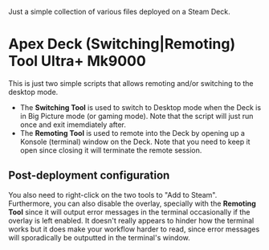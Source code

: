 Just a simple collection of various files deployed on a Steam Deck.

# Apex Deck (Switching|Remoting) Tool Ultra+ Mk9000

This is just two simple scripts that allows remoting and/or switching to the desktop mode.

- The **Switching Tool** is used to switch to Desktop mode when the Deck is in Big Picture mode (or gaming mode). Note that the script will just run once and exit imemdiately after.
- The **Remoting Tool** is used to remote into the Deck by opening up a Konsole (terminal) window on the Deck. Note that you need to keep it open since closing it will terminate the remote session.

## Post-deployment configuration

You also need to right-click on the two tools to "Add to Steam". Furthermore, you can also disable the overlay, specially with the **Remoting Tool** since it will output error messages in the terminal occasionally if the overlay is left enabled. It doesn't really appears to hinder how the terminal works but it does make your workflow harder to read, since error messages will sporadically be outputted in the terminal's window.
